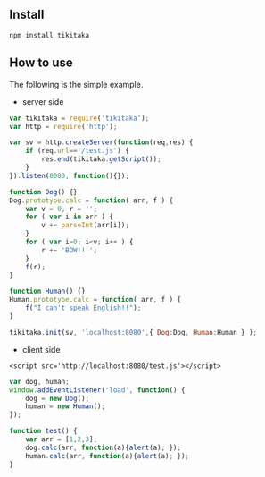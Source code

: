 Install
-

	npm install tikitaka

How to use
-

The following is the simple example.


* server side

```javascript
var tikitaka = require('tikitaka');
var http = require('http');

var sv = http.createServer(function(req,res) {
	if (req.url=='/test.js') {
		res.end(tikitaka.getScript());
	}
}).listen(8080, function(){});

function Dog() {}
Dog.prototype.calc = function( arr, f ) {
	var v = 0, r = '';
	for ( var i in arr ) {
		v += parseInt(arr[i]);
	}
	for ( var i=0; i<v; i++ ) {
		r += 'BOW!! ';
	}
	f(r);
}

function Human() {}
Human.prototype.calc = function( arr, f ) {
	f("I can't speak English!!");
}

tikitaka.init(sv, 'localhost:8080',{ Dog:Dog, Human:Human } );
```

* client side

```
<script src='http://localhost:8080/test.js'></script>
```


```javascript
var dog, human;
window.addEventListener('load', function() {
	dog = new Dog();
	human = new Human();
});

function test() {
	var arr = [1,2,3];
	dog.calc(arr, function(a){alert(a); });
	human.calc(arr, function(a){alert(a); });
}
```
